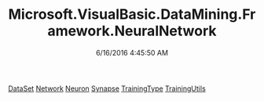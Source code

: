 ﻿---
title: Microsoft.VisualBasic.DataMining.Framework.NeuralNetwork
date: 6/16/2016 4:45:50 AM
---

[DataSet](T-Microsoft.VisualBasic.DataMining.Framework.NeuralNetwork.DataSet.html)
[Network](T-Microsoft.VisualBasic.DataMining.Framework.NeuralNetwork.Network.html)
[Neuron](T-Microsoft.VisualBasic.DataMining.Framework.NeuralNetwork.Neuron.html)
[Synapse](T-Microsoft.VisualBasic.DataMining.Framework.NeuralNetwork.Synapse.html)
[TrainingType](T-Microsoft.VisualBasic.DataMining.Framework.NeuralNetwork.TrainingType.html)
[TrainingUtils](T-Microsoft.VisualBasic.DataMining.Framework.NeuralNetwork.TrainingUtils.html)
